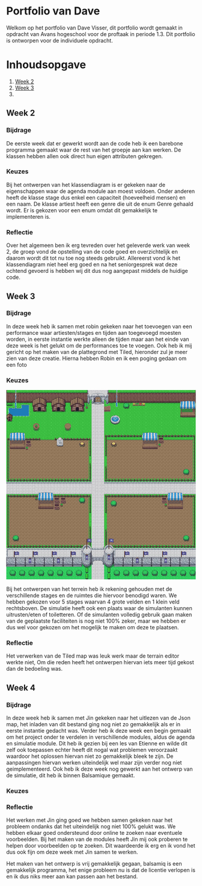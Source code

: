
# Portfolio van Dave
Welkom op het portfolio van Dave Visser, dit portfolio wordt gemaakt in opdracht van Avans hogeschool voor de proftaak in periode 1.3. Dit portfolio is ontworpen voor de individuele opdracht.

# Inhoudsopgave
1. [Week 2](#Week2)
2. [Week 3](#Week3)
3. 

## Week 2 <a name="Week2"></a>
### Bijdrage
De eerste week dat er gewerkt wordt aan de code heb ik een barebone programma gemaakt waar de rest van het groepje aan kan werken. De klassen hebben allen ook direct hun eigen attributen gekregen.

### Keuzes
Bij het ontwerpen van het klassendiagram is er gekeken naar de eigenschappen waar de agenda module aan moest voldoen. Onder anderen heeft de klasse stage dus enkel een capaciteit (hoeveelheid mensen) en een naam. De klasse artiest heeft een genre die uit de enum Genre gehaald wordt. Er is gekozen voor een enum omdat dit gemakkelijk te implementeren is.

### Reflectie
Over het algemeen ben ik erg tevreden over het geleverde werk van week 2, de groep vond de opstelling van de code goed en overzichtelijk en daarom wordt dit tot nu toe nog steeds gebruikt.
Allereerst vond ik het klassendiagram niet heel erg goed en na het seniorgesprek wat deze ochtend gevoerd is hebben wij dit dus nog aangepast middels de huidige code.

## Week 3 <a name="Week3"></a>
### Bijdrage
In deze week heb ik samen met robin gekeken naar het toevoegen van een performance waar artiesten/stages en tijden aan toegevoegd moesten worden, in eerste instantie werkte alleen de tijden maar aan het einde van deze week is het gelukt om de performances toe te voegen. Ook heb ik mij gericht op het maken van de plattegrond met Tiled, hieronder zul je meer zien van deze creatie. Hierna hebben Robin en ik een poging gedaan om een foto 
### Keuzes
![alt text](https://github.com/Jaspervanes-github/Proftaak-P1.3-B2/blob/master/portfolio's/resources/Dave/Map.jpg "Map")

Bij het ontwerpen van het terrein heb ik rekening gehouden met de verschillende stages en de ruimtes die hiervoor benodigd waren. We hebben gekozen voor 5 stages waarvan 4 grote velden en 1 klein veld rechtsboven. De simulatie heeft ook een plaats waar de simulanten kunnen uitrusten/eten of toiletteren.
Of de simulanten volledig gebruik gaan maken van de geplaatste faciliteiten is nog niet 100% zeker, maar we hebben er dus wel voor gekozen om het mogelijk te maken om deze te plaatsen.


### Reflectie

Het verwerken van de Tiled map was leuk werk maar de terrain editor werkte niet, Om die reden heeft het ontwerpen hiervan iets meer tijd gekost dan de bedoeling was.


## Week 4
### Bijdrage
In deze week heb ik samen met Jin gekeken naar het uitlezen van de Json map, het inladen van dit bestand ging nog niet zo gemakkelijk als er in eerste instantie gedacht was.
Verder heb ik deze week een begin gemaakt om het project onder te verdelen in verschillende modules, aldus de agenda en simulatie module. Dit heb ik gezien bij een les van Etienne en wilde dit zelf ook toepassen echter heeft dit nogal wat problemen veroorzaakt waardoor het oplossen hiervan niet zo gemakkelijk bleek te zijn.
De aanpassingen hiervan werken uiteindelijk wel maar zijn verder nog niet geimplementeerd.
Ook heb ik deze week nog gewerkt aan het ontwerp van de simulatie, dit heb ik binnen Balsamique gemaakt.

### Keuzes
### Reflectie

Het werken met Jin ging goed we hebben samen gekeken naar het probleem ondanks dat het uiteindelijk nog niet 100% gelukt was. We hebben elkaar goed ondersteund door online te zoeken naar eventuele voorbeelden. Bij het maken van de modules heeft Jin mij ook proberen te helpen door voorbeelden op te zoeken. Dit waardeerde ik erg en ik vond het dus ook fijn om deze week met Jin samen te werken.

Het maken van het ontwerp is vrij gemakkelijk gegaan, balsamiq is een gemakkelijk programma, het enige probleem nu is dat de licentie verlopen is en ik dus niks meer aan kan passen aan het bestand.


